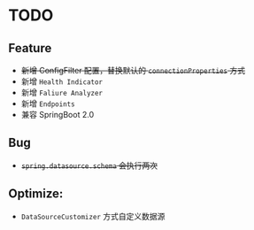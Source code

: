 # TODO

## Feature
* ~~新增 ConfigFilter 配置，替换默认的 `connectionProperties` 方式~~
* 新增 `Health Indicator`
* 新增 `Faliure Analyzer`
* 新增 `Endpoints`
* 兼容 SpringBoot 2.0

## Bug
* ~~`spring.datasource.schema` 会执行两次~~

## Optimize:
* `DataSourceCustomizer` 方式自定义数据源